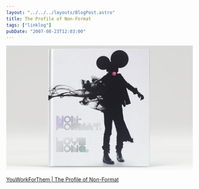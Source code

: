 ```yaml
---
layout: "../../../layouts/BlogPost.astro"
title: The Profile of Non-Format
tags: ["linklog"]
pubDate: "2007-08-23T12:03:00"
---
```


![](./9435646.jpg)

[YouWorkForThem | The Profile of Non-Format](https://blog.youworkforthem.com/2007/08/01/the-profile-of-non-format/)
